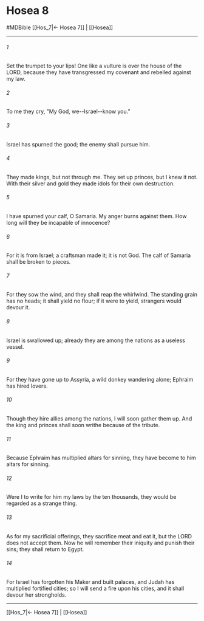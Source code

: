 # Hosea 8
#MDBible
[[Hos_7|← Hosea 7]] | [[Hosea]]

***

###### 1 

Set the trumpet to your lips! One like a vulture is over the house of the LORD, because they have transgressed my covenant and rebelled against my law. 

###### 2 

To me they cry, "My God, we--Israel--know you." 

###### 3 

Israel has spurned the good; the enemy shall pursue him. 

###### 4 

They made kings, but not through me. They set up princes, but I knew it not. With their silver and gold they made idols for their own destruction. 

###### 5 

I have spurned your calf, O Samaria. My anger burns against them. How long will they be incapable of innocence? 

###### 6 

For it is from Israel; a craftsman made it; it is not God. The calf of Samaria shall be broken to pieces. 

###### 7 

For they sow the wind, and they shall reap the whirlwind. The standing grain has no heads; it shall yield no flour; if it were to yield, strangers would devour it. 

###### 8 

Israel is swallowed up; already they are among the nations as a useless vessel. 

###### 9 

For they have gone up to Assyria, a wild donkey wandering alone; Ephraim has hired lovers. 

###### 10 

Though they hire allies among the nations, I will soon gather them up. And the king and princes shall soon writhe because of the tribute. 

###### 11 

Because Ephraim has multiplied altars for sinning, they have become to him altars for sinning. 

###### 12 

Were I to write for him my laws by the ten thousands, they would be regarded as a strange thing. 

###### 13 

As for my sacrificial offerings, they sacrifice meat and eat it, but the LORD does not accept them. Now he will remember their iniquity and punish their sins; they shall return to Egypt. 

###### 14 

For Israel has forgotten his Maker and built palaces, and Judah has multiplied fortified cities; so I will send a fire upon his cities, and it shall devour her strongholds. 

***

[[Hos_7|← Hosea 7]] | [[Hosea]]
